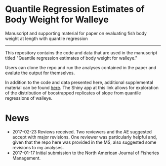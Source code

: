 # Quantile Regression Estimates of Body Weight for Walleye
Manuscript and supporting material for paper on evaluating fish body weight at length with quantile regression

---

This repository contains the code and data that are used in the manuscript titled "Quantile regression estimates of body weight for walleye."

Users can clone the repo and run the analyses contained in the paper and evalute the output for themselves.

In addition to the code and data presented here, additional supplemental material can be found [here](https://stevenranney.shinyapps.io/slopeDistDemo/). The Shiny app at this link allows for exploration of the distribution of boostrapped replicates of slope from quantile regressions of walleye.

# News

* 2017-02-23 Reviews received. Two reviewers and the AE suggested accept with major revisions. One reviewer was particularly helpful and, given that the repo here was provided in the MS, also suggested some revisions to my analyses.
* 2017-01-17 Initial submission to the North American Journal of Fisheries Management.
